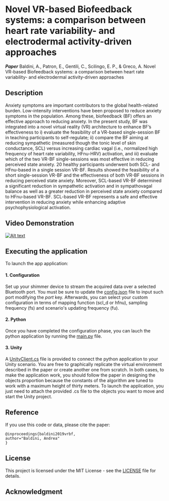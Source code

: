 # Novel VR-based Biofeedback systems: a comparison between heart rate variability- and electrodermal activity-driven approaches


***Paper*** Baldini, A., Patron, E., Gentili, C., Scilingo, E. P., & Greco, A. Novel VR-based Biofeedback systems: a comparison between heart rate variability- and electrodermal activity-driven approaches

## Description
Anxiety symptoms are important contributors to the global health-related burden. Low-intensity interventions have been proposed to reduce anxiety symptoms in the population. Among these, biofeedback (BF) offers an effective approach to reducing anxiety. In the present study, BF was integrated into a novel virtual reality (VR) architecture to enhance BF’s effectiveness to i) evaluate the feasibility of a VR-based single-session BF in teaching participants to self-regulate; ii) compare the BF aiming at reducing sympathetic (measured though the tonic level of skin conductance, SCL) versus increasing cardiac vagal (i.e., normalized high frequency of heart rate variability, HFnu-HRV) activation, and iii) evaluate which of the two VR-BF single-sessions was most effective in reducing perceived state anxiety.
20 healthy participants underwent both SCL- and HFnu-based in a single session VR-BF. Results showed the feasibility of a short single-session VR-BF and the effectiveness of both VR-BF sessions in reducing perceived state anxiety. Moreover, SCL-based VR-BF determined a significant reduction in sympathetic activation and in sympathovagal balance as well as a greater reduction in perceived state anxiety compared to HFnu-based VR-BF. SCL-based VR-BF represents a safe and effective intervention in reducing anxiety while enhancing adaptive psychophysiological activation.

## Video Demonstration
[![Alt text](./img/vr_bf_demo.png)](https://drive.google.com/drive/folders/1I6p-QJtqOD4YljUHDc__V_r54W-R86yq?usp=sharing)


## Executing the application
To launch the app application:

#### 1. Configuration
Set up your shimmer device to stream the acquired data over a selected Bluetooth port. You must be sure to update the [config.json](./python/config.json) file to input such port modifying the *port* key. Afterwards, you can select your custom configuration in terms of mapping function (scl_d or hfnu), sampling frequency (fs) and scenario's updating frequency (fu).

#### 2. Python
Once you have completed the configuration phase, you can lauch the python application by running the [main.py](./python/main.py) file.

#### 3. Unity
A [UnityClient.cs](./unity/UnityClient.cs) file is provided to connect the python application to your Unity scenario. You are free to graphically replicate the virtual environment described in the paper or create another one from scratch. In both cases, to make the application work, you should follow the paper in designing the objects proportion because the constants of the algorithm are tuned to work with a maximum height of thirty meters. 
To launch the application, you just need to attach the provided .cs file to the objects you want to move and start the Unity project.

## Reference
If you use this code or data, please cite the paper:
```
@inproceedings{baldini2019vrbf,
author="Baldini, Andrea"
}
```

## License
This project is licensed under the MIT License - see the [LICENSE](./LICENSE) file for details.

## Acknowledgment


